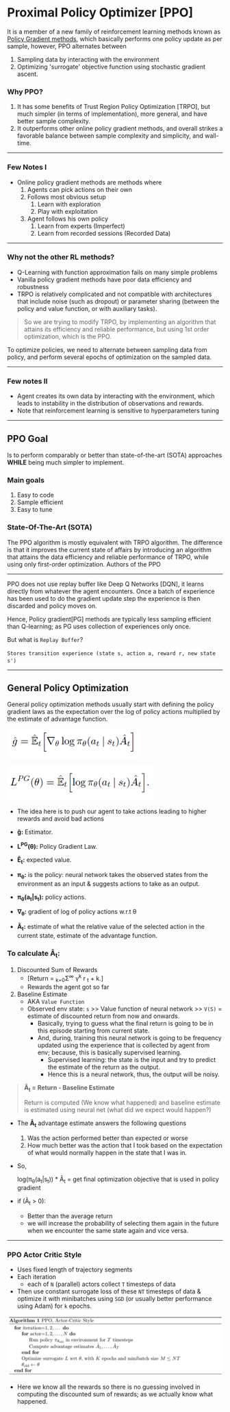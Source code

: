 # Proximal Policy Optimizer [PPO]

It is a member of a new family of reinforcement learning methods known as [Policy Gradient methods](policy-optimization.md), which basically performs one policy update as per sample, however, PPO alternates between

1. Sampling data by interacting with the environment
2. Optimizing 'surrogate' objective function using stochastic gradient ascent.

### Why PPO?

1. It has some benefits of Trust Region Policy Optimization [TRPO], but much simpler (in terms of implementation), more general, and have better sample complexity.
2. It outperforms other online policy gradient methods, and overall strikes a favorable balance between sample complexity and simplicity, and wall-time.

---

### Few Notes I

- Online policy gradient methods are methods where
  1. Agents can pick actions on their own
  2. Follows most obvious setup
     1. Learn with exploration
     2. Play with exploitation
  3. Agent follows his own policy
     1. Learn from experts (Imperfect)
     2. Learn from recorded sessions (Recorded Data)

---

### Why not the other RL methods?

- Q-Learning with function approximation fails on many simple problems
- Vanilla policy gradient methods have poor data efficiency and robustness
- TRPO is relatively complicated and not compatible with architectures that include noise (such as dropout) or parameter sharing (between the policy and value function, or with auxiliary tasks).

> So we are trying to modify TRPO, by implementing an algorithm that attains its efficiency and reliable performance, but using 1st order optimization, which is the PPO.

To optimize policies, we need to alternate between sampling data from policy, and perform several epochs of optimization on the sampled data.

---

### Few notes II

- Agent creates its own data by interacting with the environment, which leads to instability in the distribution of observations and rewards.
- Note that reinforcement learning is sensitive to hyperparameters tuning

---

## PPO Goal

Is to perform comparably or better than state-of-the-art (SOTA) approaches **WHILE** being much simpler to implement.

### Main goals

1. Easy to code
2. Sample efficient
3. Easy to tune

### State-Of-The-Art (SOTA)

The PPO algorithm is mostly equivalent with TRPO algorithm. The difference is that it improves the current state of affairs by introducing an algorithm that attains the data efficiency and reliable performance of TRPO, while using only first-order optimization. Authors of the PPO

---

PPO does not use replay buffer like Deep Q Networks [DQN], it learns directly from whatever the agent encounters. Once a batch of experience has been used to do the gradient update step the experience is then discarded and policy moves on.

Hence, Policy gradient[PG] methods are typically less sampling efficient than Q-learning; as PG uses collection of experiences only once.

But what is `Replay Buffer`?

`Stores transition experience (state s, action a, reward r, new state s')`

---

## General Policy Optimization

General policy optimization methods usually start with defining the policy gradient laws as the expectation over the log of policy actions multiplied by the estimate of advantage function.

![Policy Gradient estimator](image/policy-gradient-estimator.png)

![Policy Gradient Law](image/policy-gradient-law.png)

- The idea here is to push our agent to take actions leading to higher rewards and avoid bad actions

- **ĝ:** Estimator.
- **L<sup>PG</sup>(θ):** Policy Gradient Law.
- **Ê<sub>t</sub>:** expected value.
- **π<sub>θ</sub>:** is the policy: neural network takes the observed states from the environment as an input & suggests actions to take as an output.
- **π<sub>θ</sub>(a<sub>t</sub>|s<sub>t</sub>):** policy actions.
- **∇<sub>θ</sub>:** gradient of log of policy actions w.r.t θ
- **Â<sub>t</sub>:** estimate of what the relative value of the selected action in the current state, estimate of the advantage function.

### To calculate **Â<sub>t</sub>:**

1. Discounted Sum of Rewards
   - [Return = <sub>k=0</sub>Σ<sup>∞</sup> γ<sup>k</sup> r <sub>t</sub> + k.]
   - Rewards the agent got so far
2. Baseline Estimate
   - AKA `Value Function`
   - Observed env state: `s` >> Value function of neural network >> `V(S)` = estimate of discounted return from now and onwards.
     - Basically, trying to guess what the final return is going to be in this episode starting from current state.
     - And, during, training this neural network is going to be frequency updated using the experience that is collected by agent from env; because, this is basically supervised learning.
       - Supervised learning: the state is the input and try to predict the estimate of the return as the output.
       - Hence this is a neural network, thus, the output will be noisy.

> **Â<sub>t</sub> = Return - Baseline Estimate**
>
> Return is computed (We know what happened) and baseline estimate is estimated using neural net (what did we expect would happen?)

- The **Â<sub>t</sub>** advantage estimate answers the following questions

  1. Was the action performed better than expected or worse
  2. How much better was the action that I took based on the expectation of what would normally happen in the state that I was in.

- So,

  log(π<sub>θ</sub>(a<sub>t</sub>|s<sub>t</sub>)) \* Â<sub>t</sub> = get final optimization objective that is used in policy gradient

- if (Â<sub>t</sub> > 0):

  - Better than the average return
  - we will increase the probability of selecting them again in the future when we encounter the same state again and vice versa.

---

### PPO Actor Critic Style

- Uses fixed length of trajectory segments
- Each iteration
  - each of `N` (parallel) actors collect `T` timesteps of data
- Then use constant surrogate loss of these `NT` timesteps of data & optimize it with minibatches using `SGD` (or usually better performance using Adam) for `k` epochs.

![PPO Actor Critic Style Algorithm](image/ppo-actor-critic-style.png)

- Here we know all the rewards so there is no guessing involved in computing the discounted sum of rewards; as we actually know what happened.
